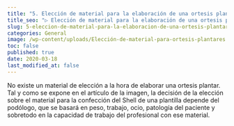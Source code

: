 ```yaml
---
title: "5. Elección de material para la elaboración de una ortesis plantar"
title_seo: "▷ Elección de material para la elaboración de una ortesis plantar"
slug: 5-eleccion-de-material-para-la-elaboracion-de-una-ortesis-plantar
categories: General
image: /wp-content/uploads/Elección-de-material-para-ortesis-plantares.001.jpeg
toc: false
published: true
date: 2020-03-18
last_modified_at: false
---
```

No existe un material de elección a la hora de elaborar una ortesis plantar. Tal y como se expone en el artículo de la imagen, la decisión de la elección sobre el material para la confección del Shell de una plantilla depende del podólogo, que se basará en peso, trabajo, ocio, patología del paciente y sobretodo en la capacidad de trabajo del profesional con ese material.